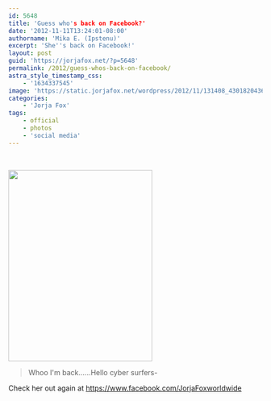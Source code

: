 ```yaml
---
id: 5648
title: 'Guess who's back on Facebook?'
date: '2012-11-11T13:24:01-08:00'
authorname: 'Mika E. (Ipstenu)'
excerpt: 'She''s back on Facebook!'
layout: post
guid: 'https://jorjafox.net/?p=5648'
permalink: /2012/guess-whos-back-on-facebook/
astra_style_timestamp_css:
    - '1634337545'
image: 'https://static.jorjafox.net/wordpress/2012/11/131408_430182043698312_1145640108_o.jpg'
categories:
    - 'Jorja Fox'
tags:
    - official
    - photos
    - 'social media'
---
```


&nbsp;

<a href="https://www.facebook.com/photo.php?fbid=430182043698312&amp;set=a.342411762475341.75309.342354322481085&amp;type=1&amp;permPage=1"><img class="aligncenter size-large wp-image-5649" title="I'm Back" src="//static.jorjafox.net/wordpress/2012/11/131408_430182043698312_1145640108_o-188x250.jpg" alt="" width="285" height="380" /></a>
<blockquote>Whoo I'm back......Hello cyber surfers-</blockquote>
Check her out again at <a href="https://www.facebook.com/JorjaFoxworldwide">https://www.facebook.com/JorjaFoxworldwide</a>
